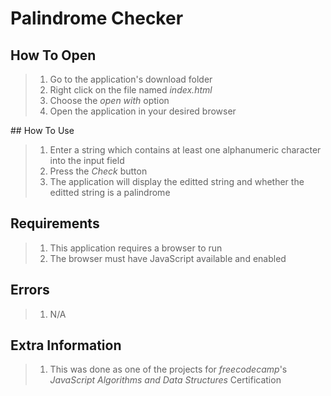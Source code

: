 # Palindrome Checker

## How To Open
> 1. Go to the application's download folder
> 2. Right click on the file named _index.html_
> 3. Choose the _open with_ option
> 4. Open the application in your desired browser

## How To Use
> 1. Enter a string which contains at least one alphanumeric character into the input field
> 2. Press the _Check_ button
> 3. The application will display the editted string and whether the editted string is a palindrome

## Requirements
> 1. This application requires a browser to run
> 2. The browser must have JavaScript available and enabled

## Errors
> 1. N/A

## Extra Information
> 1. This was done as one of the projects for _freecodecamp_'s _JavaScript Algorithms and Data Structures_ Certification